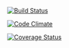 <!--- Travis CI badge -->
[![Build Status](https://travis-ci.org/tavvayaswanth567/project2.png)](https://travis-ci.org/tavvayaswanth567/project2)

<!--- CodeClimate badge -->
[![Code Climate](https://codeclimate.com/github/tavvayaswanth567/project2.png)](https://codeclimate.com/github/tavvayaswanth567/project2)

<!--- Coveralls badge -->
[![Coverage Status](https://coveralls.io/repos/tavvayaswanth567/project2/badge.png)](https://coveralls.io/r/tavvayaswanth567/project2)